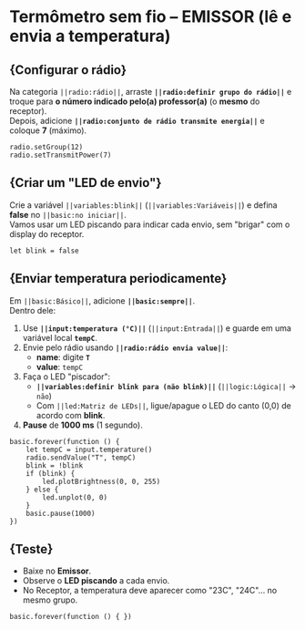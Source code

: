 # Termômetro sem fio – **EMISSOR** (lê e envia a temperatura)

## {Configurar o rádio}
Na categoria ``||radio:rádio||``, arraste **``||radio:definir grupo do rádio||``** e troque para **o número indicado pelo(a) professor(a)** (o **mesmo** do receptor).  
Depois, adicione **``||radio:conjunto de rádio transmite energia||``** e coloque **7** (máximo).

```blocks
radio.setGroup(12)
radio.setTransmitPower(7)
```

## {Criar um "LED de envio"}
Crie a variável ``||variables:blink||`` (``||variables:Variáveis||``) e defina **false** no ``||basic:no iniciar||``.  
Vamos usar um LED piscando para indicar cada envio, sem "brigar" com o display do receptor.

```blocks
let blink = false
```

## {Enviar temperatura periodicamente}
Em ``||basic:Básico||``, adicione **``||basic:sempre||``**.  
Dentro dele:
1. Use **``||input:temperatura (°C)||``** (``||input:Entrada||``) e guarde em uma variável local **``tempC``**.  
2. Envie pelo rádio usando **``||radio:rádio envia value||``**:
   - **name**: digite **``T``**  
   - **value**: ``tempC``  
3. Faça o LED "piscador":
   - **``||variables:definir blink para (não blink)||``** (``||logic:Lógica||`` → ``não``)  
   - Com ``||led:Matriz de LEDs||``, ligue/apague o LED do canto (0,0) de acordo com **blink**.  
4. **Pause** de **1000 ms** (1 segundo).

```blocks
basic.forever(function () {
    let tempC = input.temperature()
    radio.sendValue("T", tempC)
    blink = !blink
    if (blink) {
        led.plotBrightness(0, 0, 255)
    } else {
        led.unplot(0, 0)
    }
    basic.pause(1000)
})
```

## {Teste}
- Baixe no **Emissor**.  
- Observe o **LED piscando** a cada envio.  
- No Receptor, a temperatura deve aparecer como "23C", "24C"… no mesmo grupo.

```template
basic.forever(function () { })
```